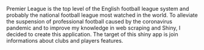 Premier League is the top level of the English football league system and probably the national football league most watched in the world. To alleviate the suspension of professional football caused by the coronavirus pandemic and to improve my knowledge in web scraping and Shiny, I decided to create this application. The target of this shiny app is join informations about clubs and players features.
